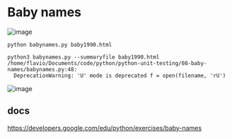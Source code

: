 #  Baby names

![image](https://user-images.githubusercontent.com/1257048/203403221-44b7de44-1ad2-4a7a-b1eb-ff20d5117a00.png)


    python babynames.py baby1990.html

    python3 babynames.py --summaryfile baby1990.html
    /home/flavio/Documents/code/python/python-unit-testing/08-baby-names/babynames.py:48:
      DeprecationWarning: 'U' mode is deprecated f = open(filename, 'rU')

![image](https://user-images.githubusercontent.com/1257048/203403387-6e30ecbb-8001-4f5a-87f2-6ad56509e565.png)


## docs

https://developers.google.com/edu/python/exercises/baby-names